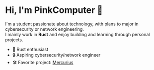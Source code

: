 # Hi, I'm PinkComputer 👋

I'm a student passionate about technology, with plans to major in cybersecurity or network engineering.  
I mainly work in **Rust** and enjoy building and learning through personal projects.

- 🦀 Rust enthusiast
- 🔒 Aspiring cybersecurity/network engineer
- 🛠️ Favorite project: <a href="https://github.com/PinkComputer/Mercurius"> Mercurius</a>

